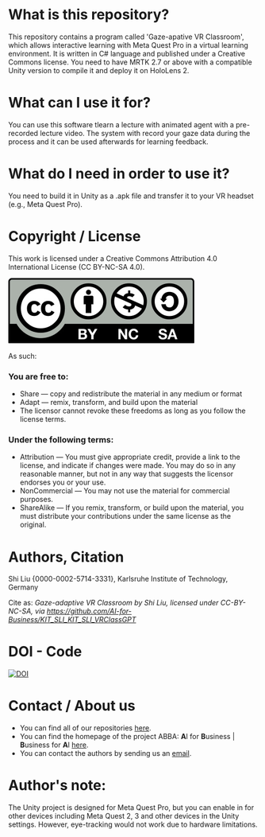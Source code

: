 # What is this repository?
This repository contains a program called 'Gaze-apative VR Classroom', which allows interactive learning with Meta Quest Pro in a virtual learning environment. It is written in C# language and published under a Creative Commons license. You need to have MRTK 2.7 or above with a compatible Unity version to compile it and deploy it on HoloLens 2.

# What can I use it for?
You can use this software tlearn a lecture with animated agent with a pre-recorded lecture video. The system with record your gaze data during the process and it can be used afterwards for learning feedback.

# What do I need in order to use it?
You need to build it in Unity as a .apk file and transfer it to your VR headset (e.g., Meta Quest Pro).

# Copyright / License
This work is licensed under a Creative Commons Attribution 4.0 International License (CC BY-NC-SA 4.0).

![](CC-BY-NC-SA.jpg)
 
As such:

### You are free to:
* Share — copy and redistribute the material in any medium or format
* Adapt — remix, transform, and build upon the material
* The licensor cannot revoke these freedoms as long as you follow the license terms.

### Under the following terms:
* Attribution — You must give appropriate credit, provide a link to the license, and indicate if changes were made. You may do so in any reasonable manner, but not in any way that suggests the licensor endorses you or your use.
* NonCommercial — You may not use the material for commercial purposes.
* ShareAlike — If you remix, transform, or build upon the material, you must distribute your contributions under the same license as the original.


# Authors, Citation
Shi Liu {0000-0002-5714-3331}, Karlsruhe Institute of Technology, Germany

Cite as:
_Gaze-adaptive VR Classroom by Shi Liu, licensed under CC-BY-NC-SA, via https://github.com/AI-for-Business/KIT_SLI_KIT_SLI_VRClassGPT_

# DOI - Code
[![DOI](https://zenodo.org/badge/DOI/10.5281/zenodo.14135816.svg)](https://zenodo.org/doi/10.5281/zenodo.14135816)

# Contact / About us
* You can find all of our repositories [here](https://github.com/orgs/AI-for-Business/repositories).
* You can find the homepage of the project ABBA: **A**I for **B**usiness | **B**usiness for **A**I
[here](https://abba-project.de/).
* You can contact the authors by sending us an [email](mailto:shi.liu@kit.edu).

# Author's note:
The Unity project is designed for Meta Quest Pro, but you can enable in for other devices including Meta Quest 2, 3 and other devices in the Unity settings. 
However, eye-tracking would not work due to hardware limitations.
